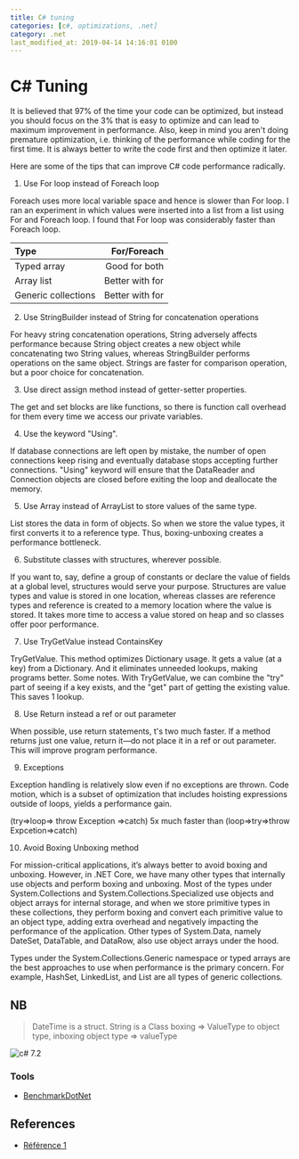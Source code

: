 ```yaml
---
title: C# tuning
categories: [c#, optimizations, .net]
category: .net
last_modified_at: 2019-04-14 14:16:01 0100
---
```


# C# Tuning

It is believed that 97% of the time your code can be optimized, but instead you should focus on the 3% that is easy to optimize and can lead to maximum improvement in performance. Also, keep in mind you aren't doing premature optimization, i.e. thinking of the performance while coding for the first time. It is always better to write the code first and then optimize it later.

Here are some of the tips that can improve C# code performance radically.

1. Use For loop instead of Foreach loop

Foreach uses more local variable space and hence is slower than For loop. I ran an experiment in which values were inserted into a  list from a list using For and Foreach loop. I found that For loop was considerably faster than Foreach loop.

|Type                |	For/Foreach      |
|:-------------------|------------------:|
|Typed array         |	Good for both    |
|Array list          |	Better with for  |
|Generic collections |	Better with for  |

2. Use StringBuilder instead of String for concatenation operations

For heavy string concatenation operations, String adversely affects performance because String object creates a new object while concatenating two String values, whereas StringBuilder performs operations on the same object. Strings are faster for comparison operation, but a poor choice for concatenation.

3. Use direct assign method instead of getter-setter properties.

The get and set blocks are like functions, so there is function call overhead for them every time we access our private variables.

4. Use the keyword "Using".

If database connections are left open by mistake, the number of open connections keep rising and eventually database stops accepting further connections. "Using" keyword will ensure that the DataReader and Connection objects are closed before exiting the loop and deallocate the memory.

5. Use Array instead of ArrayList to store values of the same type.

List stores the data in form of objects. So when we store the value types, it first converts it to a reference type. Thus, boxing-unboxing creates a performance bottleneck.

6. Substitute classes with structures, wherever possible.

If you want to, say, define a group of constants or declare the value of fields at a global level, structures would serve your purpose. Structures are value types and value is stored in one location, whereas classes are reference types and reference is created to a memory location where the value is stored. It takes more time to access a value stored on heap and so classes offer poor performance.

7. Use TryGetValue instead ContainsKey

TryGetValue. This method optimizes Dictionary usage. It gets a value (at a key) from a Dictionary. And it eliminates unneeded lookups, making programs better.
Some notes. With TryGetValue, we can combine the "try" part of seeing if a key exists, and the "get" part of getting the existing value. This saves 1 lookup.

8. Use Return instead a ref or out parameter

When possible, use return statements, t's two much faster. If a method returns just one value, return it—do not place it in a ref or out parameter. This will improve program performance.

9. Exceptions

Exception handling is relatively slow even if no exceptions are thrown. Code motion, which is a subset of optimization that includes hoisting expressions outside of loops, yields a performance gain.

(try=>loop=> throw Exception =>catch) 5x much faster than (loop=>try=>throw Expcetion=>catch)

10. Avoid Boxing Unboxing method

For mission-critical applications, it’s always better to avoid boxing and unboxing. However, in .NET Core, we have many other types that internally use objects and perform boxing and unboxing. Most of the types under System.Collections and System.Collections.Specialized use objects and object arrays for internal storage, and when we store primitive types in these collections, they perform boxing and convert each primitive value to an object type, adding extra overhead and negatively impacting the performance of the application. Other types of System.Data, namely DateSet, DataTable, and DataRow, also use object arrays under the hood.

Types under the System.Collections.Generic namespace or typed arrays are the best approaches to use when performance is the primary concern. For example, HashSet, LinkedList, and List are all types of generic collections.

## NB

> DateTime is a struct.
> String is a Class
> boxing => ValueType to object type, inboxing object type => valueType

![c# 7.2](https://i.imgur.com/yXN3PE1.png "c#7.2 optimizations")

### Tools

* [BenchmarkDotNet](https://github.com/dotnet/BenchmarkDotNet)

## References

* [Référence 1](https://stackify.com/net-application-optimization/)
